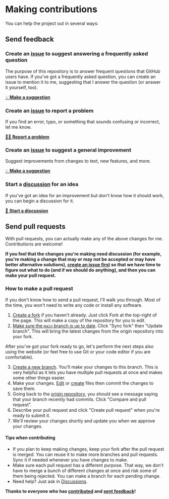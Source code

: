 # Making contributions

You can help the project out in several ways:

## Send feedback

### Create an [issue](https://github.com/DNin01/help-for-github-users/issues) to suggest answering a frequently asked question
The purpose of this repository is to answer frequent questions that GitHub users have. If you've got a frequently asked question, you can create an issue to mention it to me, suggesting that I answer the question (or answer it yourself, too).

[💡 **Make a suggestion**](https://github.com/DNin01/help-for-github-users/issues/new?assignees=&labels=information%2Cenhancement&template=2-question.yml)

### Create an [issue](https://github.com/DNin01/help-for-github-users/issues) to report a problem
If you find an error, typo, or something that sounds confusing or incorrect, let me know.

[🕵️‍♂️ **Report a problem**](https://github.com/DNin01/help-for-github-users/issues/new?assignees=&labels=information%2Cerror&template=1-error.yml)

### Create an [issue](https://github.com/DNin01/help-for-github-users/issues) to suggest a general improvement
Suggest improvements from changes to text, new features, and more.

[💡 **Make a suggestion**](https://github.com/DNin01/help-for-github-users/issues/new)

### Start a [discussion](https://github.com/DNin01/help-for-github-users/discussions/categories/ideas-and-changes) for an idea
If you've got an idea for an improvement but don't know how it should work, you can begin a discussion for it.

[👥 **Start a discussion**](https://github.com/DNin01/help-for-github-users/discussions/new?category=ideas-and-changes)

## Send pull requests

With pull requests, you can actually make any of the above changes for me. Contributions are welcome!

**If you feel that the changes you're making need discussion (for example, you're making a change that may or may not be accepted or may have better alternative solutions), [create an issue first](https://github.com/DNin01/help-for-github-users/issues/new/choose) so that we have time to figure out what to do (and if we should do anything), and then you can make your pull request.**

### How to make a pull request
If you don't know how to send a pull request, I'll walk you through. Most of the time, you won't need to write any code or install any software.
1. [Create a fork](https://docs.github.com/en/get-started/quickstart/fork-a-repo) if you haven't already. Just click Fork at the top-right of the page. This will make a copy of the repository for you to edit.
2. [Make sure the `main` branch is up to date](https://docs.github.com/en/pull-requests/collaborating-with-pull-requests/working-with-forks/syncing-a-fork). Click "Sync fork" then "Update branch". This will bring the latest changes from the origin repository into your fork.

After you've got your fork ready to go, let's perform the next steps also using the website (or feel free to use Git or your code editor if you are comfortable).

3. [Create a new branch](https://docs.github.com/en/pull-requests/collaborating-with-pull-requests/proposing-changes-to-your-work-with-pull-requests/creating-and-deleting-branches-within-your-repository#creating-a-branch). You'll make your changes to this branch. This is very helpful as it lets you have multiple pull requests at once and makes some other things easier.
4. Make your changes. [Edit](https://docs.github.com/en/articles/editing-files) or [create](https://docs.github.com/en/articles/creating-new-files) files then commit the changes to save them.
5. Going back to the [origin repository](https://github.com/DNin01/help-for-github-users), you should see a message saying that your branch recently had commits. Click "Compare and pull request".
6. Describe your pull request and click "Create pull request" when you're ready to submit it.
7. We'll review your changes shortly and update you when we approve your changes.

#### Tips when contributing
- If you plan to keep making changes, keep your fork after the pull request is merged. You can reuse it to make more branches and pull requests. Sync it if needed whenever you have changes to make.
- Make sure each pull request has a different purpose. That way, we don't have to merge a bunch of different changes at once and risk some of them being rejected. You can make a branch for each pending change.
- Need help? Just ask in [Discussions](https://github.com/DNin01/help-for-github-users/discussions/new?category=help-and-questions).

**Thanks to everyone who has [contributed](https://github.com/DNin01/help-for-github-users/graphs/contributors) and [sent feedback](https://github.com/DNin01/help-for-github-users/issues?q=is%3Aissue+is%3Aclosed+reason%3Acompleted+)!**
